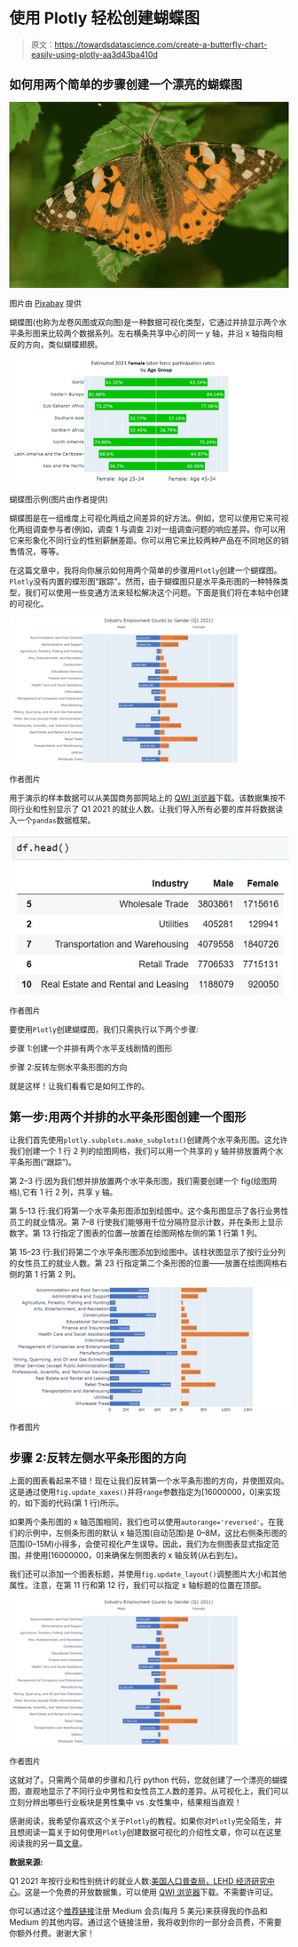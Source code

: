 # 使用 Plotly 轻松创建蝴蝶图

> 原文：<https://towardsdatascience.com/create-a-butterfly-chart-easily-using-plotly-aa3d43ba410d>

## 如何用两个简单的步骤创建一个漂亮的蝴蝶图

![](img/e3bfe0822680f8acd7a9dde6577e6c64.png)

图片由 [Pixabay](https://pixabay.com/photos/painted-lady-vanessa-cardui-4294793/) 提供

蝴蝶图(也称为龙卷风图或双向图)是一种数据可视化类型，它通过并排显示两个水平条形图来比较两个数据系列。左右横条共享中心的同一 y 轴，并沿 x 轴指向相反的方向，类似蝴蝶翅膀。

![](img/a1c0ed517b03fd5d607291745e9adc04.png)

蝴蝶图示例(图片由作者提供)

蝴蝶图是在一组维度上可视化两组之间差异的好方法。例如，您可以使用它来可视化两组调查参与者(例如，调查 1 与调查 2)对一组调查问题的响应差异。你可以用它来形象化不同行业的性别薪酬差距。你可以用它来比较两种产品在不同地区的销售情况，等等。

在这篇文章中，我将向你展示如何用两个简单的步骤用`Plotly`创建一个蝴蝶图。`Plotly`没有内置的蝶形图“跟踪”。然而，由于蝴蝶图只是水平条形图的一种特殊类型，我们可以使用一些变通方法来轻松解决这个问题。下面是我们将在本帖中创建的可视化。

![](img/b4fdb1d2d8c217d0157bd7f183d4d9d9.png)

作者图片

用于演示的样本数据可以从美国商务部网站上的 [QWI 浏览器](https://qwiexplorer.ces.census.gov/static/explore.html#x=0&g=0)下载。该数据集按不同行业和性别显示了 Q1 2021 的就业人数。让我们导入所有必要的库并将数据读入一个`pandas`数据框架。

![](img/7281767a817a5f8877d67d184fc78ae3.png)

作者图片

要使用`Plotly`创建蝴蝶图，我们只需执行以下两个步骤:

步骤 1:创建一个并排有两个水平支线剧情的图形

步骤 2:反转左侧水平条形图的方向

就是这样！让我们看看它是如何工作的。

## 第一步:用两个并排的水平条形图创建一个图形

让我们首先使用`plotly.subplots.make_subplots()`创建两个水平条形图。这允许我们创建一个 1 行 2 列的绘图网格，我们可以用一个共享的 y 轴并排放置两个水平条形图(“跟踪”)。

第 2–3 行:因为我们想并排放置两个水平条形图，我们需要创建一个 fig(绘图网格),它有 1 行 2 列，共享 y 轴。

第 5–13 行:我们将第一个水平条形图添加到绘图中。这个条形图显示了各行业男性员工的就业情况。第 7–8 行使我们能够用千位分隔符显示计数，并在条形上显示数字。第 13 行指定了图表的位置—放置在绘图网格左侧的第 1 行第 1 列。

第 15–23 行:我们将第二个水平条形图添加到绘图中。该柱状图显示了按行业分列的女性员工的就业人数。第 23 行指定第二个条形图的位置——放置在绘图网格右侧的第 1 行第 2 列。

![](img/51613a72e4b7781a89a6246da5c10026.png)

作者图片

## 步骤 2:反转左侧水平条形图的方向

上面的图表看起来不错！现在让我们反转第一个水平条形图的方向，并使图双向。这是通过使用`fig.update_xaxes()`并将`range`参数指定为[16000000，0]来实现的，如下面的代码(第 1 行)所示。

如果两个条形图的 x 轴范围相同，我们也可以使用`autorange='reversed'`。在我们的示例中，左侧条形图的默认 x 轴范围(自动范围)是 0–8M，这比右侧条形图的范围(0–15M)小得多，会使可视化产生误导。因此，我们为左侧图表显式指定范围，并使用[16000000，0]来确保左侧图表的 x 轴反转(从右到左)。

我们还可以添加一个图表标题，并使用`fig.update_layout()`调整图片大小和其他属性。注意，在第 11 行和第 12 行，我们可以指定 x 轴标题的位置在顶部。

![](img/b4fdb1d2d8c217d0157bd7f183d4d9d9.png)

作者图片

这就对了。只需两个简单的步骤和几行 python 代码，您就创建了一个漂亮的蝴蝶图，直观地显示了不同行业中男性和女性员工人数的差异。从可视化上，我们可以立刻分辨出哪些行业板块是男性集中 vs .女性集中，结果相当直观！

感谢阅读，我希望你喜欢这个关于`Plotly`的教程。如果你对`Plotly`完全陌生，并且想阅读一篇关于如何使用`Plotly`创建数据可视化的介绍性文章，你可以在这里阅读我的另一篇[文章](/leap-from-matplotlib-to-plotly-a-hands-on-tutorial-for-beginners-d208cd9e6522)。

</leap-from-matplotlib-to-plotly-a-hands-on-tutorial-for-beginners-d208cd9e6522>  

**数据来源:**

Q1 2021 年按行业和性别统计的就业人数:[美国人口普查局，LEHD 经济研究中心](https://qwiexplorer.ces.census.gov/static/explore.html#x=0&g=0)。这是一个免费的开放数据集，可以使用 [QWI 浏览器](https://qwiexplorer.ces.census.gov/static/explore.html#x=0&g=0)下载。不需要许可证。

你可以通过这个[推荐链接](https://medium.com/@insightsbees/membership)注册 Medium 会员(每月 5 美元)来获得我的作品和 Medium 的其他内容。通过这个链接注册，我将收到你的一部分会员费，不需要你额外付费。谢谢大家！